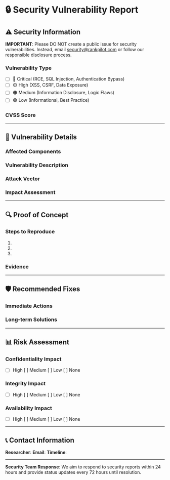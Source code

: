 # 🔒 Security Vulnerability Report

## ⚠️ Security Information

**IMPORTANT**: Please DO NOT create a public issue for security vulnerabilities. Instead, email security@rankpilot.com or follow our responsible disclosure process.

### **Vulnerability Type**
- [ ] 🔴 Critical (RCE, SQL Injection, Authentication Bypass)
- [ ] 🟡 High (XSS, CSRF, Data Exposure)
- [ ] 🟠 Medium (Information Disclosure, Logic Flaws)
- [ ] 🟢 Low (Informational, Best Practice)

### **CVSS Score**
<!-- If known, provide CVSS score -->

---

## 🎯 Vulnerability Details

### **Affected Components**
<!-- List affected systems, endpoints, or components -->

### **Vulnerability Description**
<!-- Describe the vulnerability -->

### **Attack Vector**
<!-- How can this vulnerability be exploited? -->

### **Impact Assessment**
<!-- What is the potential impact? -->

---

## 🔍 Proof of Concept

### **Steps to Reproduce**
1. <!-- Step 1 -->
2. <!-- Step 2 -->
3. <!-- Step 3 -->

### **Evidence**
<!-- Screenshots or logs (with sensitive data redacted) -->

---

## 🛡️ Recommended Fixes

### **Immediate Actions**
<!-- Urgent mitigation steps -->

### **Long-term Solutions**
<!-- Permanent fixes -->

---

## 📊 Risk Assessment

### **Confidentiality Impact**
- [ ] High [ ] Medium [ ] Low [ ] None

### **Integrity Impact**
- [ ] High [ ] Medium [ ] Low [ ] None

### **Availability Impact**
- [ ] High [ ] Medium [ ] Low [ ] None

---

## 📞 Contact Information

**Researcher**: <!-- Your name or handle -->
**Email**: <!-- Contact email -->
**Timeline**: <!-- When can this be disclosed publicly? -->

---

**Security Team Response**: We aim to respond to security reports within 24 hours and provide status updates every 72 hours until resolution.
